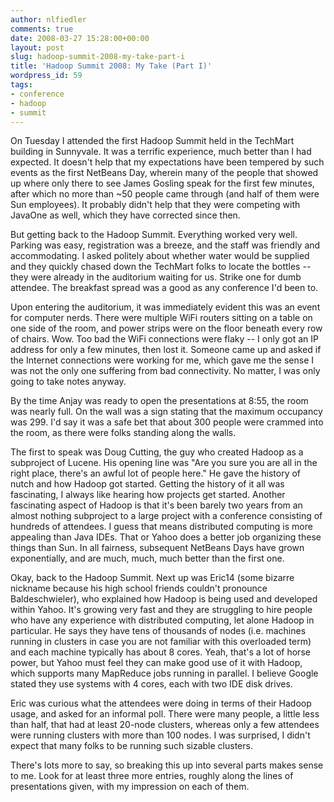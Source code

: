```yaml
---
author: nlfiedler
comments: true
date: 2008-03-27 15:28:00+00:00
layout: post
slug: hadoop-summit-2008-my-take-part-i
title: 'Hadoop Summit 2008: My Take (Part I)'
wordpress_id: 59
tags:
- conference
- hadoop
- summit
---
```


On Tuesday I attended the first Hadoop Summit held in the TechMart building in Sunnyvale. It was a terrific experience, much better than I had expected. It doesn't help that my expectations have been tempered by such events as the first NetBeans Day, wherein many of the people that showed up where only there to see James Gosling speak for the first few minutes, after which no more than ~50 people came through (and half of them were Sun employees). It probably didn't help that they were competing with JavaOne as well, which they have corrected since then.  
  
But getting back to the Hadoop Summit. Everything worked very well. Parking was easy, registration was a breeze, and the staff was friendly and accommodating. I asked politely about whether water would be supplied and they quickly chased down the TechMart folks to locate the bottles -- they were already in the auditorium waiting for us. Strike one for dumb attendee. The breakfast spread was a good as any conference I'd been to.  
  
Upon entering the auditorium, it was immediately evident this was an event for computer nerds. There were multiple WiFi routers sitting on a table on one side of the room, and power strips were on the floor beneath every row of chairs. Wow. Too bad the WiFi connections were flaky -- I only got an IP address for only a few minutes, then lost it. Someone came up and asked if the Internet connections were working for me, which gave me the sense I was not the only one suffering from bad connectivity. No matter, I was only going to take notes anyway.  
  
By the time Anjay was ready to open the presentations at 8:55, the room was nearly full. On the wall was a sign stating that the maximum occupancy was 299. I'd say it was a safe bet that about 300 people were crammed into the room, as there were folks standing along the walls.  
  
The first to speak was Doug Cutting, the guy who created Hadoop as a subproject of Lucene. His opening line was "Are you sure you are all in the right place, there's an awful lot of people here." He gave the history of nutch and how Hadoop got started. Getting the history of it all was fascinating, I always like hearing how projects get started. Another fascinating aspect of Hadoop is that it's been barely two years from an almost nothing subproject to a large project with a conference consisting of hundreds of attendees. I guess that means distributed computing is more appealing than Java IDEs. That or Yahoo does a better job organizing these things than Sun. In all fairness, subsequent NetBeans Days have grown exponentially, and are much, much, much better than the first one.  
  
Okay, back to the Hadoop Summit. Next up was Eric14 (some bizarre nickname because his high school friends couldn't pronounce Baldeschwieler), who explained how Hadoop is being used and developed within Yahoo. It's growing very fast and they are struggling to hire people who have any experience with distributed computing, let alone Hadoop in particular. He says they have tens of thousands of nodes (i.e. machines running in clusters in case you are not familiar with this overloaded term) and each machine typically has about 8 cores. Yeah, that's a lot of horse power, but Yahoo must feel they can make good use of it with Hadoop, which supports many MapReduce jobs running in parallel. I believe Google stated they use systems with 4 cores, each with two IDE disk drives.  
  
Eric was curious what the attendees were doing in terms of their Hadoop usage, and asked for an informal poll. There were many people, a little less than half, that had at least 20-node clusters, whereas only a few attendees were running clusters with more than 100 nodes. I was surprised, I didn't expect that many folks to be running such sizable clusters.  
  
There's lots more to say, so breaking this up into several parts makes sense to me. Look for at least three more entries, roughly along the lines of presentations given, with my impression on each of them.
